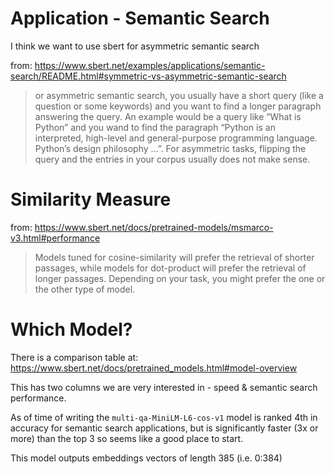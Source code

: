 
# Application - Semantic Search

I think we want to use sbert for asymmetric semantic search

from: https://www.sbert.net/examples/applications/semantic-search/README.html#symmetric-vs-asymmetric-semantic-search

> or asymmetric semantic search, you usually have a short query (like a question or some keywords) and you want to find a longer paragraph answering the query. An example would be a query like “What is Python” and you wand to find the paragraph “Python is an interpreted, high-level and general-purpose programming language. Python’s design philosophy …”. For asymmetric tasks, flipping the query and the entries in your corpus usually does not make sense.


# Similarity Measure

from: https://www.sbert.net/docs/pretrained-models/msmarco-v3.html#performance

> Models tuned for cosine-similarity will prefer the retrieval of shorter passages, while models for dot-product will prefer the retrieval of longer passages. Depending on your task, you might prefer the one or the other type of model.


# Which Model?

There is a comparison table at: https://www.sbert.net/docs/pretrained_models.html#model-overview

This has two columns we are very interested in - speed & semantic search performance.

As of time of writing the `multi-qa-MiniLM-L6-cos-v1` model is ranked 4th in accuracy for semantic search applications, but is significantly faster (3x or more) than the top 3 so seems like a good place to start.


This model outputs embeddings vectors of length 385 (i.e. 0:384) 